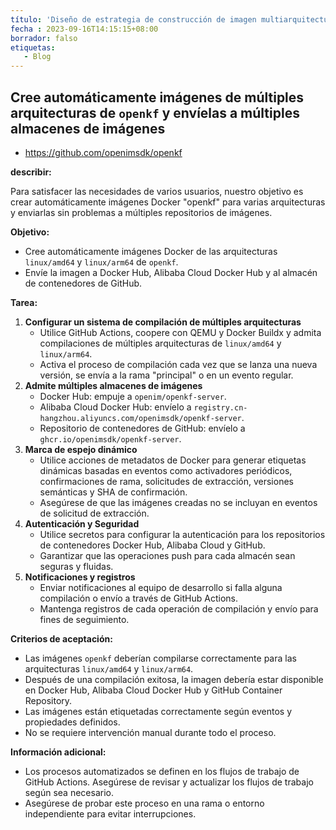 ```yaml
---
título: 'Diseño de estrategia de construcción de imagen multiarquitectura Openkf'
fecha : 2023-09-16T14:15:15+08:00
borrador: falso
etiquetas:
   - Blog
---
```


## Cree automáticamente imágenes de múltiples arquitecturas de `openkf` y envíelas a múltiples almacenes de imágenes

+ https://github.com/openimsdk/openkf

**describir:**

Para satisfacer las necesidades de varios usuarios, nuestro objetivo es crear automáticamente imágenes Docker "openkf" para varias arquitecturas y enviarlas sin problemas a múltiples repositorios de imágenes.

**Objetivo:**

- Cree automáticamente imágenes Docker de las arquitecturas `linux/amd64` y `linux/arm64` de `openkf`.
- Envíe la imagen a Docker Hub, Alibaba Cloud Docker Hub y al almacén de contenedores de GitHub.

**Tarea:**

1. **Configurar un sistema de compilación de múltiples arquitecturas**
    - Utilice GitHub Actions, coopere con QEMU y Docker Buildx y admita compilaciones de múltiples arquitecturas de `linux/amd64` y `linux/arm64`.
    - Activa el proceso de compilación cada vez que se lanza una nueva versión, se envía a la rama "principal" o en un evento regular.
2. **Admite múltiples almacenes de imágenes**
    - Docker Hub: empuje a `openim/openkf-server`.
    - Alibaba Cloud Docker Hub: envíelo a `registry.cn-hangzhou.aliyuncs.com/openimsdk/openkf-server`.
    - Repositorio de contenedores de GitHub: envíelo a `ghcr.io/openimsdk/openkf-server`.
3. **Marca de espejo dinámico**
    - Utilice acciones de metadatos de Docker para generar etiquetas dinámicas basadas en eventos como activadores periódicos, confirmaciones de rama, solicitudes de extracción, versiones semánticas y SHA de confirmación.
    - Asegúrese de que las imágenes creadas no se incluyan en eventos de solicitud de extracción.
4. **Autenticación y Seguridad**
    - Utilice secretos para configurar la autenticación para los repositorios de contenedores Docker Hub, Alibaba Cloud y GitHub.
    - Garantizar que las operaciones push para cada almacén sean seguras y fluidas.
5. **Notificaciones y registros**
    - Enviar notificaciones al equipo de desarrollo si falla alguna compilación o envío a través de GitHub Actions.
    - Mantenga registros de cada operación de compilación y envío para fines de seguimiento.

**Criterios de aceptación:**

- Las imágenes `openkf` deberían compilarse correctamente para las arquitecturas `linux/amd64` y `linux/arm64`.
- Después de una compilación exitosa, la imagen debería estar disponible en Docker Hub, Alibaba Cloud Docker Hub y GitHub Container Repository.
- Las imágenes están etiquetadas correctamente según eventos y propiedades definidos.
- No se requiere intervención manual durante todo el proceso.

**Información adicional:**

- Los procesos automatizados se definen en los flujos de trabajo de GitHub Actions. Asegúrese de revisar y actualizar los flujos de trabajo según sea necesario.
- Asegúrese de probar este proceso en una rama o entorno independiente para evitar interrupciones.